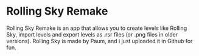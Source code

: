 # Rolling Sky Remake
Rolling Sky Remake is an app that allows you to create levels like Rolling Sky, import levels and export levels as .rsr files (or .png files in older versions). Rolling Sky is made by Paum, and i just uploaded it in Github for fun.
